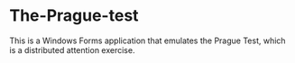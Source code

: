 # The-Prague-test
This is a Windows Forms application that emulates the Prague Test, which is a distributed attention exercise.

